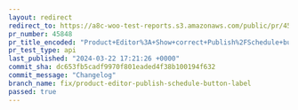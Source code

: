 ```yaml
---
layout: redirect
redirect_to: https://a8c-woo-test-reports.s3.amazonaws.com/public/pr/45848/api/index.html
pr_number: 45848
pr_title_encoded: "Product+Editor%3A+Show+correct+Publish%2FSchedule+button+label+when+timezone+is+behind+UTC+%28UTC-1%2C+UTC-4%2C+UTC-9%2C+etc.%29"
pr_test_type: api
last_published: "2024-03-22 17:21:26 +0000"
commit_sha: dc653fb5cadf9970f801eaded4f38b100194f632
commit_message: "Changelog"
branch_name: fix/product-editor-publish-schedule-button-label
passed: true
---
```

